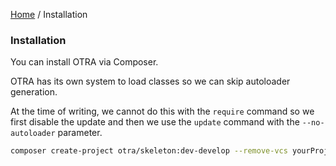 [Home](../README.md) / Installation
                                
### Installation

You can install OTRA via Composer.

OTRA has its own system to load classes so we can skip autoloader generation.

At the time of writing, we cannot do this with the `require` command so we first disable the update and then we use the
 `update` command with the `--no-autoloader` parameter.
 
```bash
composer create-project otra/skeleton:dev-develop --remove-vcs yourProjectFolderName
```
